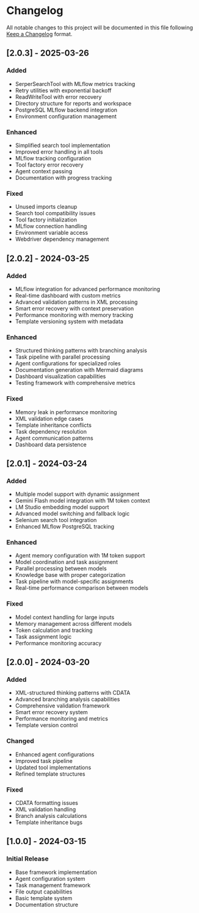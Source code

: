 # Changelog

All notable changes to this project will be documented in this file following [Keep a Changelog](https://keepachangelog.com/en/1.0.0/) format.

## [2.0.3] - 2025-03-26

### Added

- SerperSearchTool with MLflow metrics tracking
- Retry utilities with exponential backoff
- ReadWriteTool with error recovery
- Directory structure for reports and workspace
- PostgreSQL MLflow backend integration
- Environment configuration management

### Enhanced

- Simplified search tool implementation
- Improved error handling in all tools
- MLflow tracking configuration
- Tool factory error recovery
- Agent context passing
- Documentation with progress tracking

### Fixed

- Unused imports cleanup
- Search tool compatibility issues
- Tool factory initialization
- MLflow connection handling
- Environment variable access
- Webdriver dependency management

## [2.0.2] - 2024-03-25

### Added

- MLflow integration for advanced performance monitoring
- Real-time dashboard with custom metrics
- Advanced validation patterns in XML processing
- Smart error recovery with context preservation
- Performance monitoring with memory tracking
- Template versioning system with metadata

### Enhanced

- Structured thinking patterns with branching analysis
- Task pipeline with parallel processing
- Agent configurations for specialized roles
- Documentation generation with Mermaid diagrams
- Dashboard visualization capabilities
- Testing framework with comprehensive metrics

### Fixed

- Memory leak in performance monitoring
- XML validation edge cases
- Template inheritance conflicts
- Task dependency resolution
- Agent communication patterns
- Dashboard data persistence

## [2.0.1] - 2024-03-24

### Added

- Multiple model support with dynamic assignment
- Gemini Flash model integration with 1M token context
- LM Studio embedding model support
- Advanced model switching and fallback logic
- Selenium search tool integration
- Enhanced MLflow PostgreSQL tracking

### Enhanced

- Agent memory configuration with 1M token support
- Model coordination and task assignment
- Parallel processing between models
- Knowledge base with proper categorization
- Task pipeline with model-specific assignments
- Real-time performance comparison between models

### Fixed

- Model context handling for large inputs
- Memory management across different models
- Token calculation and tracking
- Task assignment logic
- Performance monitoring accuracy

## [2.0.0] - 2024-03-20

### Added

- XML-structured thinking patterns with CDATA
- Advanced branching analysis capabilities
- Comprehensive validation framework
- Smart error recovery system
- Performance monitoring and metrics
- Template version control

### Changed

- Enhanced agent configurations
- Improved task pipeline
- Updated tool implementations
- Refined template structures

### Fixed

- CDATA formatting issues
- XML validation handling
- Branch analysis calculations
- Template inheritance bugs

## [1.0.0] - 2024-03-15

### Initial Release

- Base framework implementation
- Agent configuration system
- Task management framework
- File output capabilities
- Basic template system
- Documentation structure
